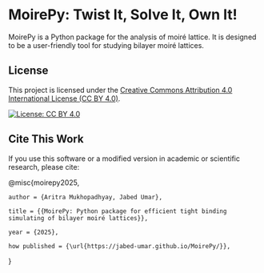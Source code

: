 # MoirePy: Twist It, Solve It, Own It!

MoirePy is a Python package for the analysis of moiré lattice. It is designed to be a user-friendly tool for studying bilayer moiré lattices.


<!-- @jabed write here, the license should go at the bottom (I will write within this week)-->



## License

This project is licensed under the [Creative Commons Attribution 4.0 International License (CC BY 4.0)](https://creativecommons.org/licenses/by/4.0/).

[![License: CC BY 4.0](https://img.shields.io/badge/License-CC--BY--4.0-lightgrey.svg)](https://creativecommons.org/licenses/by/4.0/)


## Cite This Work

If you use this software or a modified version in academic or scientific research, please cite:

@misc{moirepy2025,

    author = {Aritra Mukhopadhyay, Jabed Umar},
    
    title = {{MoirePy: Python package for efficient tight binding simulating of bilayer moiré lattices}},
    
    year = {2025},
    
    how published = {\url{https://jabed-umar.github.io/MoirePy/}},
}
